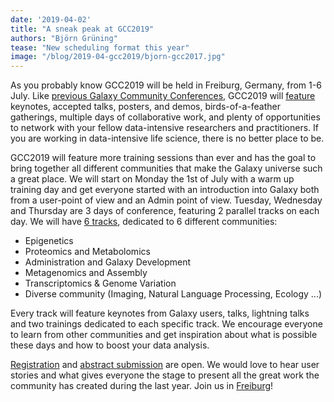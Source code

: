 ```yaml
---
date: '2019-04-02'
title: "A sneak peak at GCC2019"
authors: "Björn Grüning"
tease: "New scheduling format this year"
image: "/blog/2019-04-gcc2019/bjorn-gcc2017.jpg"
---
```


As you probably know GCC2019 will be held in Freiburg, Germany, from 1-6 July. Like [previous Galaxy Community Conferences](https://galaxyproject.org/gcc/), GCC2019 will [feature](https://gcc2019.sched.com) keynotes, accepted talks, posters, and demos, birds-of-a-feather gatherings, multiple days of collaborative work, and plenty of opportunities to network with your fellow data-intensive researchers and practitioners. If you are working in data-intensive life science, there is no better place to be.

GCC2019 will feature more training sessions than ever and has the goal to bring together all different communities that make the Galaxy universe such a great place. We will start on Monday the 1st of July with a warm up training day and get everyone started with an introduction into Galaxy both from a user-point of view and an Admin point of view.
Tuesday, Wednesday and Thursday are 3 days of conference, featuring 2 parallel tracks on each day. We will have [6 tracks](https://gcc2019.sched.com), dedicated to 6 different communities:

* Epigenetics
* Proteomics and Metabolomics
* Administration and Galaxy Development
* Metagenomics and Assembly
* Transcriptomics & Genome Variation
* Diverse community (Imaging, Natural Language Processing, Ecology ...)

Every track will feature keynotes from Galaxy users, talks, lightning talks and two trainings dedicated to each specific track. We encourage everyone to learn from other communities and get inspiration about what is possible these days and how to boost your data analysis.

[Registration](https://galaxyproject.org/events/gcc2019/registration/) and [abstract submission](https://galaxyproject.org/events/gcc2019/abstracts/) are open. We would love to hear user stories and what gives everyone the stage to present all the great work the community has created during the last year. Join us in [Freiburg](https://galaxyproject.org/events/gcc2019/#location)!
